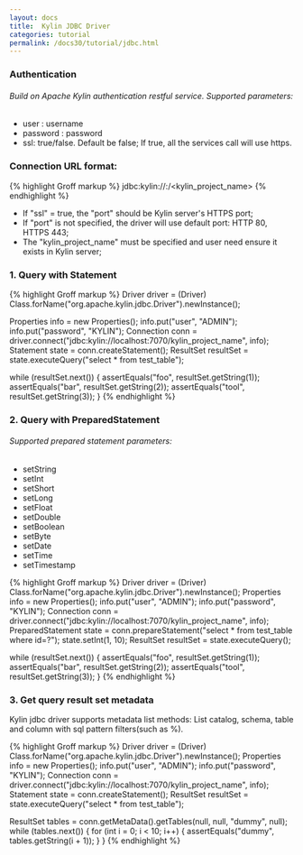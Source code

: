 ```yaml
---
layout: docs
title:  Kylin JDBC Driver
categories: tutorial
permalink: /docs30/tutorial/jdbc.html
---
```


### Authentication

###### Build on Apache Kylin authentication restful service. Supported parameters:
* user : username 
* password : password
* ssl: true/false. Default be false; If true, all the services call will use https.

### Connection URL format:
{% highlight Groff markup %}
jdbc:kylin://<hostname>:<port>/<kylin_project_name>
{% endhighlight %}
* If "ssl" = true, the "port" should be Kylin server's HTTPS port; 
* If "port" is not specified, the driver will use default port: HTTP 80, HTTPS 443;
* The "kylin_project_name" must be specified and user need ensure it exists in Kylin server;

### 1. Query with Statement
{% highlight Groff markup %}
Driver driver = (Driver) Class.forName("org.apache.kylin.jdbc.Driver").newInstance();

Properties info = new Properties();
info.put("user", "ADMIN");
info.put("password", "KYLIN");
Connection conn = driver.connect("jdbc:kylin://localhost:7070/kylin_project_name", info);
Statement state = conn.createStatement();
ResultSet resultSet = state.executeQuery("select * from test_table");

while (resultSet.next()) {
    assertEquals("foo", resultSet.getString(1));
    assertEquals("bar", resultSet.getString(2));
    assertEquals("tool", resultSet.getString(3));
}
{% endhighlight %}

### 2. Query with PreparedStatement

###### Supported prepared statement parameters:
* setString
* setInt
* setShort
* setLong
* setFloat
* setDouble
* setBoolean
* setByte
* setDate
* setTime
* setTimestamp

{% highlight Groff markup %}
Driver driver = (Driver) Class.forName("org.apache.kylin.jdbc.Driver").newInstance();
Properties info = new Properties();
info.put("user", "ADMIN");
info.put("password", "KYLIN");
Connection conn = driver.connect("jdbc:kylin://localhost:7070/kylin_project_name", info);
PreparedStatement state = conn.prepareStatement("select * from test_table where id=?");
state.setInt(1, 10);
ResultSet resultSet = state.executeQuery();

while (resultSet.next()) {
    assertEquals("foo", resultSet.getString(1));
    assertEquals("bar", resultSet.getString(2));
    assertEquals("tool", resultSet.getString(3));
}
{% endhighlight %}

### 3. Get query result set metadata
Kylin jdbc driver supports metadata list methods:
List catalog, schema, table and column with sql pattern filters(such as %).

{% highlight Groff markup %}
Driver driver = (Driver) Class.forName("org.apache.kylin.jdbc.Driver").newInstance();
Properties info = new Properties();
info.put("user", "ADMIN");
info.put("password", "KYLIN");
Connection conn = driver.connect("jdbc:kylin://localhost:7070/kylin_project_name", info);
Statement state = conn.createStatement();
ResultSet resultSet = state.executeQuery("select * from test_table");

ResultSet tables = conn.getMetaData().getTables(null, null, "dummy", null);
while (tables.next()) {
    for (int i = 0; i < 10; i++) {
        assertEquals("dummy", tables.getString(i + 1));
    }
}
{% endhighlight %}
